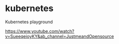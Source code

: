 # kubernetes
Kubernetes playground

https://www.youtube.com/watch?v=SueeqeioyKY&ab_channel=JustmeandOpensource
